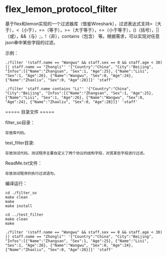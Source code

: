 # flex_lemon_protocol_filter
基于flex和lemon实现的一个过滤器库（借鉴Wireshark），过滤表达式支持>（大于），<（小于），==（等于），>=（大于等于），<=（小于等于），()（括号），||（或），&&（与）;，!（非），contains（包含） 等。根据需求，可以实现对任意json串中某些字段的过滤。

示例：
    
    ./filter '(staff.name == "Wangwu" && staff.sex == 0 && staff.age < 30) || staff.name == "Zhongli"' '{"Country":"China", "City":"Beijing", "Infos":[{"Name":"Zhangsan", "Sex":1, "Age":25}, {"Name":"Lisi", "Sex":1, "Age":26}, {"Name":"Wangwu", "Sex":0, "Age":24}, {"Name":"Zhaoliu", "Sex":0, "Age":28}]}' 'staff'
    
    ./filter 'staff.name contains "Li"' '{"Country":"China", "City":"Beijing", "Infos":[{"Name":"Zhangsan", "Sex":1, "Age":25}, {"Name":"Lisi", "Sex":1, "Age":26}, {"Name":"Wangwu", "Sex":0, "Age":24}, {"Name":"Zhaoliu", "Sex":0, "Age":28}]}' 'staff'



===== 目录文件 =====

filter_so目录：

    存放库代码。
  
test_filter目录:

    存放测试代码，测试程序主要自定义了两个协议的结构字段，对其某些字段进行过滤。
  
ReadMe.txt文件：

    存放测试程序的执行过滤语句。
  


编译运行：

    cd ./filter_so
    make clean
    make
    make install

    cd ../test_filter
    make clean
    make

    ./filter '(staff.name == "Wangwu" && staff.sex == 0 && staff.age < 30) || staff.name == "Zhongli"' '{"Country":"China", "City":"Beijing", "Infos":[{"Name":"Zhangsan", "Sex":1, "Age":25}, {"Name":"Lisi", "Sex":1, "Age":26}, {"Name":"Wangwu", "Sex":0, "Age":24}, {"Name":"Zhaoliu", "Sex":0, "Age":28}]}' 'staff'

    

